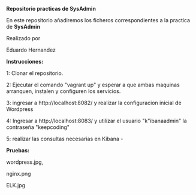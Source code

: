 
**Repositorio practicas de SysAdmin**

En este repositorio añadiremos los ficheros correspondientes a la practica de **SysAdmin**

Realizado por 

Eduardo Hernandez



**Instrucciones:**

1: Clonar el repositorio.

2: Ejecutar el comando "vagrant up" y esperar a que ambas maquinas arranquen, instalen y configuren los servicios.

3: ingresar a http://localhost:8082/ y realizar la configuracion inicial de Wordpress

4: Ingresar a http://localhost:8083/ y utilizar el usuario "k"ibanaadmin" la contraseña "keepcoding"

5: realizar las consultas necesarias en Kibana - 


**Pruebas:**

wordpress.jpg,

nginx.png

ELK.jpg

